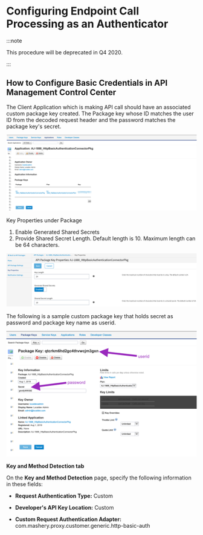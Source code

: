 ﻿---
sidebar_position: 5
---

# Configuring Endpoint Call Processing as an Authenticator

<head>
  <meta name="guidename" content="API Management"/>
  <meta name="context" content="GUID-1d6bd309-e448-478a-ae61-1cacd73a84cd"/>
</head>

:::note

This procedure will be deprecated in Q4 2020. 

:::

## How to Configure Basic Credentials in API Management Control Center

The Client Application which is making API call should have an associated custom package key created. The Package key whose ID matches the user ID from the decoded request header and the password matches the package key's secret. 

![CCA](../../../Images/httpbasicauth_connectorpkg.png)

Key Properties under Package

1. Enable Generated Shared Secrets 
1. Provide Shared Secret Length. Default length is 10. Maximum length can be 64 characters.

![CCA](../../../Images/httpbasicauth_keyproperties.png)

The following is a sample custom package key that holds secret as password and package key name as userid.

![CCA](../../../Images/httpbasicauth_pkgkeyexample.png)

**Key and Method Detection tab**

On the **Key and Method Detection** page, specify the following information in these fields: 

- **Request Authentication Type:** Custom

- **Developer's API Key Location:** Custom

- **Custom Request Authentication Adapter:** com.mashery.proxy.customer.generic.http-basic-auth

